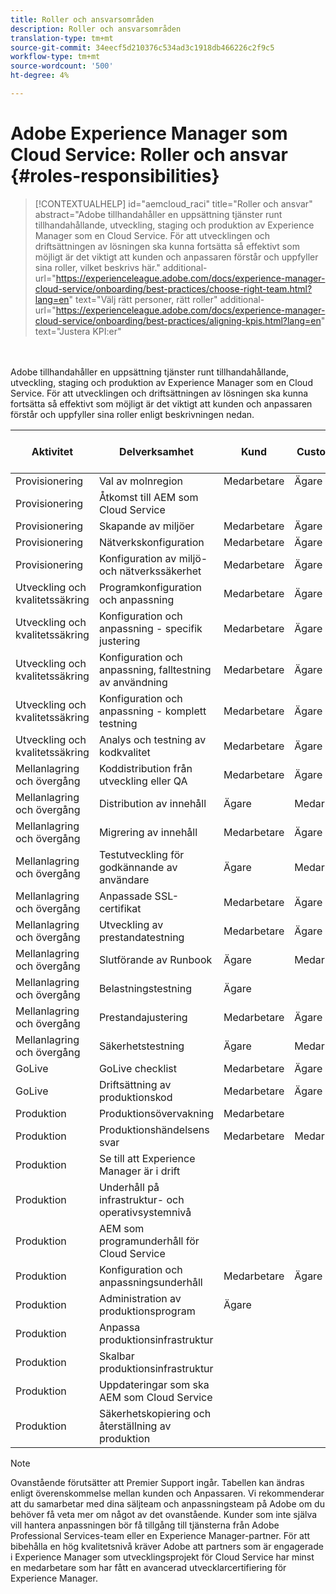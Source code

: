 ```yaml
---
title: Roller och ansvarsområden
description: Roller och ansvarsområden
translation-type: tm+mt
source-git-commit: 34eecf5d210376c534ad3c1918db466226c2f9c5
workflow-type: tm+mt
source-wordcount: '500'
ht-degree: 4%

---
```



# Adobe Experience Manager som Cloud Service: Roller och ansvar {#roles-responsibilities}

>[!CONTEXTUALHELP]
>id="aemcloud_raci"
>title="Roller och ansvar"
>abstract="Adobe tillhandahåller en uppsättning tjänster runt tillhandahållande, utveckling, staging och produktion av Experience Manager som en Cloud Service. För att utvecklingen och driftsättningen av lösningen ska kunna fortsätta så effektivt som möjligt är det viktigt att kunden och anpassaren förstår och uppfyller sina roller, vilket beskrivs här."
>additional-url="https://experienceleague.adobe.com/docs/experience-manager-cloud-service/onboarding/best-practices/choose-right-team.html?lang=en" text="Välj rätt personer, rätt roller"
>additional-url="https://experienceleague.adobe.com/docs/experience-manager-cloud-service/onboarding/best-practices/aligning-kpis.html?lang=en" text="Justera KPI:er"

<br></br>
Adobe tillhandahåller en uppsättning tjänster runt tillhandahållande, utveckling, staging och produktion av Experience Manager som en Cloud Service. För att utvecklingen och driftsättningen av lösningen ska kunna fortsätta så effektivt som möjligt är det viktigt att kunden och anpassaren förstår och uppfyller sina roller enligt beskrivningen nedan.


| Aktivitet | Delverksamhet | Kund | Customizer | Adobe | Funktioner i Cloud Manager |
|---------------------------------|-------------------------------------------------------|-------------|-------------|---------|-----------------------------|
| Provisionering | Val av molnregion | Medarbetare | Ägare | Rådgivare | Ja |
| Provisionering | Åtkomst till AEM som Cloud Service |  |  | Ägare | Ja |
| Provisionering | Skapande av miljöer | Medarbetare | Ägare | Rådgivare | Ja |
| Provisionering | Nätverkskonfiguration | Medarbetare | Ägare | Rådgivare | Ja |
| Provisionering | Konfiguration av miljö- och nätverkssäkerhet | Medarbetare | Ägare | Rådgivare | Ja |
| Utveckling och kvalitetssäkring | Programkonfiguration och anpassning | Medarbetare | Ägare |  |  |
| Utveckling och kvalitetssäkring | Konfiguration och anpassning - specifik justering | Medarbetare | Ägare |  |  |
| Utveckling och kvalitetssäkring | Konfiguration och anpassning, falltestning av användning | Medarbetare | Ägare |  |  |
| Utveckling och kvalitetssäkring | Konfiguration och anpassning - komplett testning | Medarbetare | Ägare |  |  |
| Utveckling och kvalitetssäkring | Analys och testning av kodkvalitet | Medarbetare | Ägare | Rådgivare | Ja |
| Mellanlagring och övergång | Koddistribution från utveckling eller QA | Medarbetare | Ägare | Rådgivare | Ja |
| Mellanlagring och övergång | Distribution av innehåll | Ägare | Medarbetare |  |  |
| Mellanlagring och övergång | Migrering av innehåll | Medarbetare | Ägare |  |  |
| Mellanlagring och övergång | Testutveckling för godkännande av användare | Ägare | Medarbetare |  |  |
| Mellanlagring och övergång | Anpassade SSL-certifikat | Medarbetare | Ägare | Rådgivare | Ja |
| Mellanlagring och övergång | Utveckling av prestandatestning | Medarbetare | Ägare |  |  |
| Mellanlagring och övergång | Slutförande av Runbook | Ägare | Medarbetare |  |  |
| Mellanlagring och övergång | Belastningstestning | Ägare |  |  |  |
| Mellanlagring och övergång | Prestandajustering | Medarbetare | Ägare |  |  |
| Mellanlagring och övergång | Säkerhetstestning | Ägare | Medarbetare |  |  |
| GoLive | GoLive checklist | Medarbetare | Ägare |  |  |
| GoLive | Driftsättning av produktionskod | Medarbetare | Ägare | Rådgivare | Ja |
| Produktion | Produktionsövervakning | Medarbetare |  | Ägare |  |
| Produktion | Produktionshändelsens svar | Medarbetare | Medarbetare | Ägare |  |
| Produktion | Se till att Experience Manager är i drift |  |  | Ägare |  |
| Produktion | Underhåll på infrastruktur- och operativsystemnivå |  |  | Ägare |  |
| Produktion | AEM som programunderhåll för Cloud Service |  |  | Ägare |  |
| Produktion | Konfiguration och anpassningsunderhåll | Medarbetare | Ägare |  |  |
| Produktion | Administration av produktionsprogram | Ägare |  |  |  |
| Produktion | Anpassa produktionsinfrastruktur |  |  | Ägare |  |
| Produktion | Skalbar produktionsinfrastruktur |  |  | Ägare |  |
| Produktion | Uppdateringar som ska AEM som Cloud Service |  |  | Ägare |  |
| Produktion | Säkerhetskopiering och återställning av produktion |  |  | Ägare |  |

>[!NOTE]
>
> Ovanstående förutsätter att Premier Support ingår. Tabellen kan ändras enligt överenskommelse mellan kunden och Anpassaren. Vi rekommenderar att du samarbetar med dina säljteam och anpassningsteam på Adobe om du behöver få veta mer om något av det ovanstående.
> Kunder som inte själva vill hantera anpassningen bör få tillgång till tjänsterna från Adobe Professional Services-team eller en Experience Manager-partner.
>För att bibehålla en hög kvalitetsnivå kräver Adobe att partners som är engagerade i Experience Manager som utvecklingsprojekt för Cloud Service har minst en medarbetare som har fått en avancerad utvecklarcertifiering för Experience Manager.
